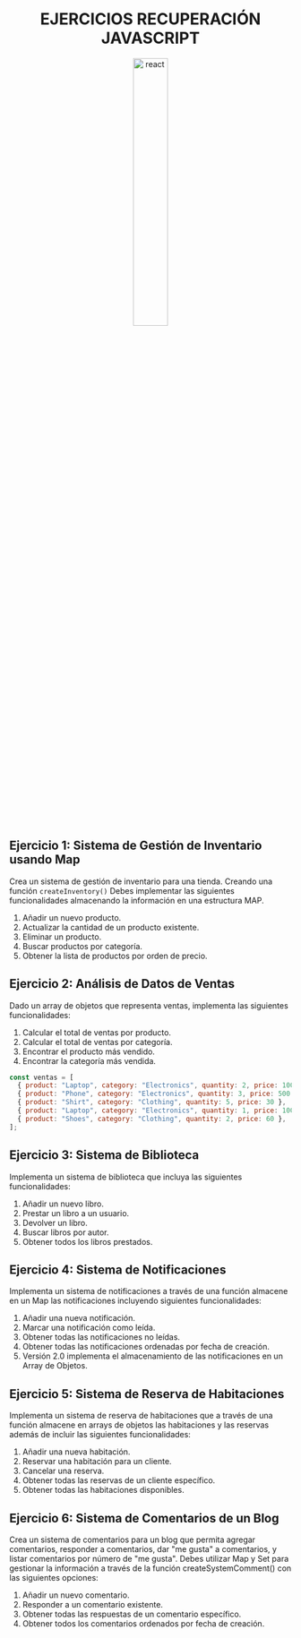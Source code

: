 <center>

# EJERCICIOS RECUPERACIÓN JAVASCRIPT

</center>

<center><img src="https://cyberhoot.com/wp-content/uploads/2020/07/Free-Courses-to-learn-JavaScript-1024x576.jpg" width="35%" alt="react"/></center>

## Ejercicio 1: Sistema de Gestión de Inventario usando Map

Crea un sistema de gestión de inventario para una tienda. Creando una función `createInventory()` Debes implementar las siguientes funcionalidades almacenando la información en una estructura MAP.

1. Añadir un nuevo producto.
2. Actualizar la cantidad de un producto existente.
3. Eliminar un producto.
4. Buscar productos por categoría.
5. Obtener la lista de productos por orden de precio.

## Ejercicio 2: Análisis de Datos de Ventas

Dado un array de objetos que representa ventas, implementa las siguientes funcionalidades:

1. Calcular el total de ventas por producto.
2. Calcular el total de ventas por categoría.
3. Encontrar el producto más vendido.
4. Encontrar la categoría más vendida.

```javascript
const ventas = [
  { product: "Laptop", category: "Electronics", quantity: 2, price: 1000 },
  { product: "Phone", category: "Electronics", quantity: 3, price: 500 },
  { product: "Shirt", category: "Clothing", quantity: 5, price: 30 },
  { product: "Laptop", category: "Electronics", quantity: 1, price: 1000 },
  { product: "Shoes", category: "Clothing", quantity: 2, price: 60 },
];
```

## Ejercicio 3: Sistema de Biblioteca

Implementa un sistema de biblioteca que incluya las siguientes funcionalidades:

1. Añadir un nuevo libro.
2. Prestar un libro a un usuario.
3. Devolver un libro.
4. Buscar libros por autor.
5. Obtener todos los libros prestados.

## Ejercicio 4: Sistema de Notificaciones

Implementa un sistema de notificaciones a través de una función almacene en un Map las notificaciones incluyendo siguientes funcionalidades:

1. Añadir una nueva notificación.
2. Marcar una notificación como leída.
3. Obtener todas las notificaciones no leídas.
4. Obtener todas las notificaciones ordenadas por fecha de creación.
5. Versión 2.0 implementa el almacenamiento de las notificaciones en un Array de Objetos.

## Ejercicio 5: Sistema de Reserva de Habitaciones

Implementa un sistema de reserva de habitaciones que a través de una función almacene en arrays de objetos las habitaciones y las reservas además de incluir las siguientes funcionalidades:

1. Añadir una nueva habitación.
2. Reservar una habitación para un cliente.
3. Cancelar una reserva.
4. Obtener todas las reservas de un cliente específico.
5. Obtener todas las habitaciones disponibles.

## Ejercicio 6: Sistema de Comentarios de un Blog

Crea un sistema de comentarios para un blog que permita agregar comentarios, responder a comentarios, dar "me gusta" a comentarios, y listar comentarios por número de "me gusta". Debes utilizar Map y Set para gestionar la información a través de la función createSystemComment() con las siguientes opciones:

1. Añadir un nuevo comentario.
2. Responder a un comentario existente.
3. Obtener todas las respuestas de un comentario específico.
4. Obtener todos los comentarios ordenados por fecha de creación.
